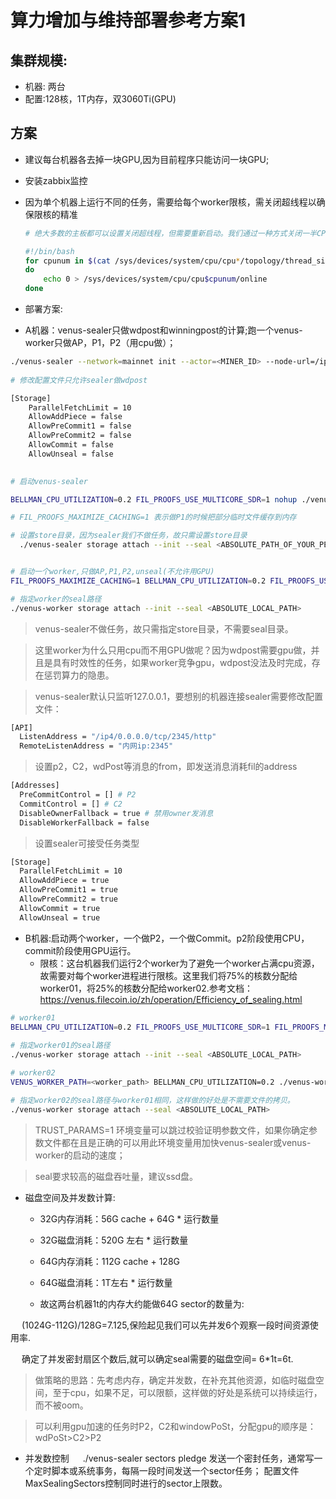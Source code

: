 # 算力增加与维持部署参考方案1

## 集群规模:
- 机器: 两台 
- 配置:128核，1T内存，双3060Ti(GPU)

## 方案
- 建议每台机器各去掉一块GPU,因为目前程序只能访问一块GPU;

- 安装zabbix监控

- 因为单个机器上运行不同的任务，需要给每个worker限核，需关闭超线程以确保限核的精准

    ```bash
    # 绝大多数的主板都可以设置关闭超线程，但需要重新启动。我们通过一种方式关闭一半CPU的映射关系来做到相同的效果，这种方式不需要重启，但是每次重启都会失效。
    
    #!/bin/bash
    for cpunum in $(cat /sys/devices/system/cpu/cpu*/topology/thread_siblings_list | cut -s -d, -f2- | tr ',' '\n' | sort -un)
    do
        echo 0 > /sys/devices/system/cpu/cpu$cpunum/online
    done
    ```

- 部署方案:
* A机器：venus-sealer只做wdpost和winningpost的计算;跑一个venus-worker只做AP，P1，P2（用cpu做）；
```sh
./venus-sealer --network=mainnet init --actor=<MINER_ID> --node-url=/ip4/<IP_ADDRESS_OF_VENUS/tcp/3453 --messager-url=/ip4/<IP_ADDRESS_OF_VENUS_MESSAGER>/tcp/<PORT_OF_VENUS_MESSAGER> --gateway-url=/ip4/<IP_ADDRESS_OF_VENUS_GATEWAY>/tcp/<PORT_OF_VENUS_GATEWAY> --auth-token <AUTH_TOKEN_FOR_ACCOUNT_NAME> --no-local-storage
    
# 修改配置文件只允许sealer做wdpost

[Storage]
    ParallelFetchLimit = 10
    AllowAddPiece = false
    AllowPreCommit1 = false
    AllowPreCommit2 = false
    AllowCommit = false
    AllowUnseal = false
    

# 启动venus-sealer

BELLMAN_CPU_UTILIZATION=0.2 FIL_PROOFS_USE_MULTICORE_SDR=1 nohup ./venus-sealer run > sealer.log 2>&1 &

# FIL_PROOFS_MAXIMIZE_CACHING=1 表示做P1的时候把部分临时文件缓存到内存

# 设置store目录，因为sealer我们不做任务，故只需设置store目录
  ./venus-sealer storage attach --init --seal <ABSOLUTE_PATH_OF_YOUR_PERMANENT_STORAGE>


# 启动一个worker,只做AP,P1,P2,unseal(不允许用GPU)
FIL_PROOFS_MAXIMIZE_CACHING=1 BELLMAN_CPU_UTILIZATION=0.2 FIL_PROOFS_USE_MULTICORE_SDR=1 ./venus-worker run --miner-addr=/ip4/127.0.0.1/tcp/2345 --miner-token=<sealer token> --commit=false --no-local-storage 

# 指定worker的seal路径
./venus-worker storage attach --init --seal <ABSOLUTE_LOCAL_PATH>
```
> venus-sealer不做任务，故只需指定store目录，不需要seal目录。

> 这里worker为什么只用cpu而不用GPU做呢？因为wdpost需要gpu做，并且是具有时效性的任务，如果worker竞争gpu，wdpost没法及时完成，存在惩罚算力的隐患。


> venus-sealer默认只监听127.0.0.1，要想别的机器连接sealer需要修改配置文件：
```sh
[API]
  ListenAddress = "/ip4/0.0.0.0/tcp/2345/http"
  RemoteListenAddress = "内网ip:2345"
```

> 设置p2，C2，wdPost等消息的from，即发送消息消耗fil的address
```sh
[Addresses]
  PreCommitControl = [] # P2
  CommitControl = [] # C2
  DisableOwnerFallback = true # 禁用owner发消息
  DisableWorkerFallback = false
```

> 设置sealer可接受任务类型
```sh
[Storage]
  ParallelFetchLimit = 10
  AllowAddPiece = true
  AllowPreCommit1 = true
  AllowPreCommit2 = true
  AllowCommit = true
  AllowUnseal = true
```

* B机器:启动两个worker，一个做P2，一个做Commit。p2阶段使用CPU，commit阶段使用GPU运行。
    - 限核：这台机器我们运行2个worker为了避免一个worker占满cpu资源，故需要对每个worker进程进行限核。这里我们将75%的核数分配给worker01，将25%的核数分配给worker02.参考文档：https://venus.filecoin.io/zh/operation/Efficiency_of_sealing.html
```sh
# worker01
BELLMAN_CPU_UTILIZATION=0.2 FIL_PROOFS_USE_MULTICORE_SDR=1 FIL_PROOFS_MAXIMIZE_CACHING=1 ./venus-worker run --miner-addr=/ip4/127.0.0.1/tcp/2345 --miner-token=<sealer token> --unseal=false --addpiece=false --commit=false --no-local-storage
    
# 指定worker01的seal路径
./venus-worker storage attach --init --seal <ABSOLUTE_LOCAL_PATH>

# worker02
VENUS_WORKER_PATH=<worker_path> BELLMAN_CPU_UTILIZATION=0.2 ./venus-worker run --miner-addr=/ip4/127.0.0.1/tcp/2345 --miner-token=<sealer token> --precommit1=false --precommit2=false --addpiece=false --unseal=false --no-local-storage

# 指定worker02的seal路径与worker01相同，这样做的好处是不需要文件的拷贝。
./venus-worker storage attach --seal <ABSOLUTE_LOCAL_PATH>
```
> TRUST_PARAMS=1 环境变量可以跳过校验证明参数文件，如果你确定参数文件都在且是正确的可以用此环境变量用加快venus-sealer或venus-worker的启动的速度；

> seal要求较高的磁盘吞吐量，建议ssd盘。

- 磁盘空间及并发数计算:
  
  * 32G内存消耗：56G cache + 64G * 运行数量
  * 32G磁盘消耗：520G 左右 * 运行数量
  * 64G内存消耗：112G cache + 128G 
  * 64G磁盘消耗：1T左右 * 运行数量
  
  * 故这两台机器1t的内存大约能做64G sector的数量为:

&ensp;&ensp; (1024G-112G)/128G=7.125,保险起见我们可以先并发6个观察一段时间资源使用率.

&ensp;&ensp; 确定了并发密封扇区个数后,就可以确定seal需要的磁盘空间= 6*1t=6t.

> 做策略的思路：先考虑内存，确定并发数，在补充其他资源，如临时磁盘空间，至于cpu，如果不足，可以限额，这样做的好处是系统可以持续运行，而不被oom。

> 可以利用gpu加速的任务时P2，C2和windowPoSt，分配gpu的顺序是： wdPoSt>C2>P2

- 并发数控制
&ensp;&ensp; ./venus-sealer sectors pledge 发送一个密封任务，通常写一个定时脚本或系统事务，每隔一段时间发送一个sector任务； 配置文件MaxSealingSectors控制同时进行的sector上限数。 
